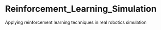 # Reinforcement_Learning_Simulation
Applying reinforcement learning techniques in real robotics simulation 
